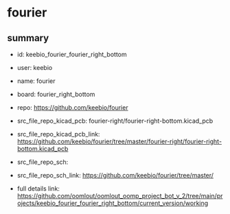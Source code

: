 # fourier
 
## summary 
* id: keebio_fourier_fourier_right_bottom
* user: keebio
* name: fourier
* board: fourier_right_bottom
* repo: https://github.com/keebio/fourier
* src_file_repo_kicad_pcb: fourier-right/fourier-right-bottom.kicad_pcb
* src_file_repo_kicad_pcb_link: https://github.com/keebio/fourier/tree/master/fourier-right/fourier-right-bottom.kicad_pcb


* src_file_repo_sch: 
* src_file_repo_sch_link: https://github.com/keebio/fourier/tree/master/
* full details link: https://github.com/oomlout/oomlout_oomp_project_bot_v_2/tree/main/projects/keebio_fourier_fourier_right_bottom/current_version/working  







